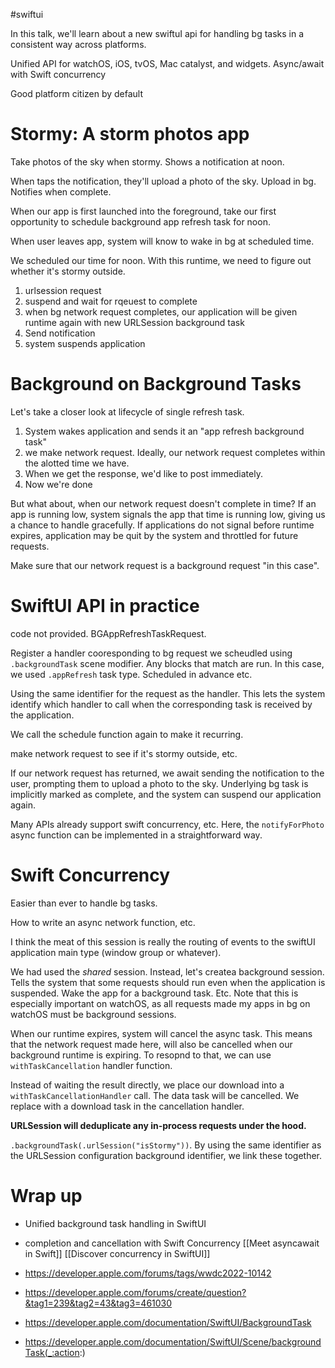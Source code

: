 #swiftui 

In this talk, we'll learn about a new swiftuI api for handling bg tasks in a consistent way across platforms.

Unified API for watchOS, iOS, tvOS, Mac catalyst, and widgets.
Async/await with Swift concurrency

Good platform citizen by default

# Stormy: A storm photos app
Take photos of the sky when stormy.  Shows a notification at noon.

When taps the notification, they'll upload a photo of the sky.  Upload in bg.  Notifies when complete.

When our app is first launched into the foreground, take our first opportunity to schedule background app refresh task for noon.

When user leaves app, system will know to wake in bg at scheduled time.

We scheduled our time for noon. With this runtime, we need to figure out whether it's stormy outside.  

1.  urlsession request
2. suspend and wait for rqeuest to complete
3. when bg network request completes, our application will be given runtime again with new URLSession background task
4. Send notification
5. system suspends application
# Background on Background Tasks
Let's take a closer look at lifecycle of single refresh task.

1.  System wakes application and sends it an "app refresh background task"
2. we make network request.  Ideally, our network request completes within the alotted time we have.
3. When we get the response, we'd like to post immediately.
4. Now we're done

But what about, when our network request doesn't complete in time?
If an app is running low, system signals the app that time is running low, giving us a chance to handle gracefully.  If applications do not signal before runtime expires, application may be quit by the system and throttled for future requests.

Make sure that our network request is a background request "in this case".
# SwiftUI API in practice
 code not provided.
BGAppRefreshTaskRequest.

Register a handler cooresponding to bg request we scheudled using `.backgroundTask` scene modifier.  Any blocks that match are run.  In this case, we used `.appRefresh` task type.  Scheduled in advance etc.

Using the same identifier for the request as the handler.  This lets the system identify which handler to call when the corresponding task is received by the application.

We call the schedule function again to make it recurring.

make network request to see if it's stormy outside, etc.

If our network request has returned, we await sending the notification to the user, prompting them to upload a photo to the sky.  Underlying bg task is implicitly marked as complete, and the system can suspend our application again.

Many APIs already support swift concurrency, etc.  Here, the `notifyForPhoto` async function can be implemented in a straightforward way.


# Swift Concurrency
Easier than ever to handle bg tasks.

How to write an async network function, etc.

I think the meat of this session is really the routing of events to the swiftUI application main type (window group or whatever).

We had used the *shared* session. Instead, let's createa  background session.  Tells the system that some requests should run even when the application is suspended.  Wake the app for a background task.  Etc.  Note that this is especially important on watchOS, as all requests made my apps in bg on watchOS must be background sessions.

When our runtime expires, system will cancel the async task.  This means that the network request made here, will also be cancelled when our background runtime is expiring.  To resopnd to that, we can use `withTaskCancellation` handler function.

Instead of waiting the result directly, we place our download into a `withTaskCancellationHandler` call.  The data task will be cancelled.  We replace with a download task in the cancellation handler.

**URLSession will deduplicate any in-process requests under the hood.**

`.backgroundTask(.urlSession("isStormy"))`.  By using the same identifier as the URLSession configuration background identifier, we link these together.

# Wrap up
* Unified background task handling in SwiftUI
* completion and cancellation with Swift Concurrency
[[Meet asyncawait in Swift]]
[[Discover concurrency in SwiftUI]]

* https://developer.apple.com/forums/tags/wwdc2022-10142
* https://developer.apple.com/forums/create/question?&tag1=239&tag2=43&tag3=461030
* https://developer.apple.com/documentation/SwiftUI/BackgroundTask
* https://developer.apple.com/documentation/SwiftUI/Scene/backgroundTask(_:action:)

